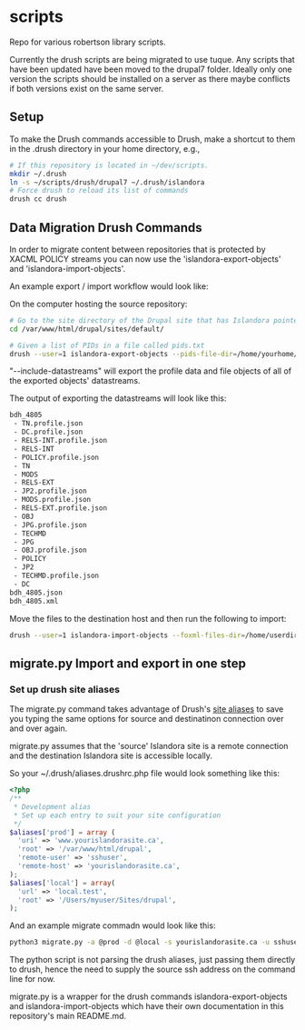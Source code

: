 scripts
=======
Repo for various robertson library scripts.  

Currently the drush scripts are being migrated to use tuque.  Any scripts that have been updated have been moved to the drupal7 folder.  Ideally only one version the scripts should be installed on a server as there maybe conflicts if both versions exist on the same server.

Setup
-----
To make the Drush commands accessible to Drush, make a shortcut to them in the .drush directory in your home directory, e.g., 

```bash
# If this repository is located in ~/dev/scripts.
mkdir ~/.drush
ln -s ~/scripts/drush/drupal7 ~/.drush/islandora
# Force drush to reload its list of commands
drush cc drush
```

Data Migration Drush Commands
-----------------------------

In order to migrate content between repositories that is protected by XACML POLICY streams you can now use the 'islandora-export-objects' and 'islandora-import-objects'.

An example export / import workflow would look like:

On the computer hosting the source repository:

```bash
# Go to the site directory of the Drupal site that has Islandora pointed to the source repository
cd /var/www/html/drupal/sites/default/

# Given a list of PIDs in a file called pids.txt
drush --user=1 islandora-export-objects --pids-file-dir=/home/yourhome/export --pids-filename=pids.txt  --include-datastreams=TRUE
```

"--include-datastreams" will export the profile data and file objects of all of the exported objects' datastreams. 

The output of exporting the datastreams will look like this:

```bash
bdh_4805      
 - TN.profile.json
 - DC.profile.json
 - RELS-INT.profile.json
 - RELS-INT
 - POLICY.profile.json
 - TN
 - MODS
 - RELS-EXT
 - JP2.profile.json
 - MODS.profile.json
 - RELS-EXT.profile.json
 - OBJ
 - JPG.profile.json
 - TECHMD
 - JPG
 - OBJ.profile.json
 - POLICY
 - JP2
 - TECHMD.profile.json
 - DC
bdh_4805.json 
bdh_4805.xml  
```

Move the files to the destination host and then run the following to import:

```bash
drush --user=1 islandora-import-objects --foxml-files-dir=/home/userdir/export --foxml-files-list=/home/userdir/export/bdh_remaining_files.txt --use-exported-datastreams=TRUE
```

## migrate.py Import and export in one step

### Set up drush site aliases

The migrate.py command takes advantage of Drush's [site aliases](https://www.drupal.org/node/1401522) to save you typing the same options for source and destinatinon connection over and over again.

migrate.py assumes that the 'source' Islandora site is a remote connection and the destination Islandora site is accessible locally.

So your ~/.drush/aliases.drushrc.php file would look something like this:

```php
<?php
/**
 * Development alias
 * Set up each entry to suit your site configuration
 */
$aliases['prod'] = array (
  'uri' => 'www.yourislandorasite.ca',
  'root' => '/var/www/html/drupal',
  'remote-user' => 'sshuser',
  'remote-host' => 'yourislandorasite.ca',
);
$aliases['local'] = array(
  'url' => 'local.test',
  'root' => '/Users/myuser/Sites/drupal',
);
```

And an example migrate commadn would look like this:

```bash
python3 migrate.py -a @prod -d @local -s yourislandorasite.ca -u sshuser --pids=example:1,example:2,example:3 --verbose
```

The python script is not parsing the drush aliases, just passing them directly to drush, hence the need to supply the source ssh address on the command line for now.

migrate.py is a wrapper for the drush commands islandora-export-objects and islandora-import-objects which have their own documentation in this repository's main README.md.
